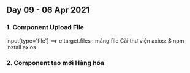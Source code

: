 ﻿## Day 09 - 06 Apr 2021


### 1. Component Upload File
input[type='file']	==> e.target.files : mảng file
Cài thư viện axios: $ npm install axios


### 2. Component tạo mới Hàng hóa
